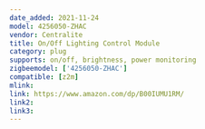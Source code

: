```yaml
---
date_added: 2021-11-24
model: 4256050-ZHAC
vendor: Centralite
title: On/Off Lighting Control Module
category: plug
supports: on/off, brightness, power monitoring
zigbeemodel: ['4256050-ZHAC']
compatible: [z2m]
mlink: 
link: https://www.amazon.com/dp/B00IUMU1RM/
link2: 
link3: 
---
```

